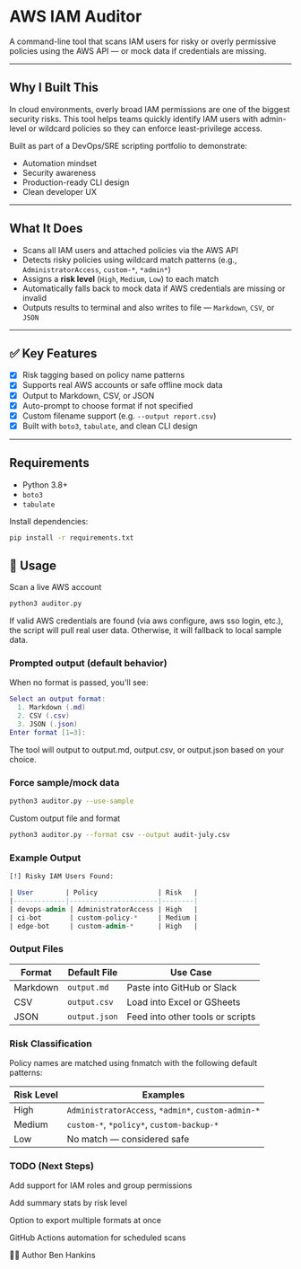 # AWS IAM Auditor

A command-line tool that scans IAM users for risky or overly permissive policies using the AWS API — or mock data if credentials are missing.

---

## Why I Built This

In cloud environments, overly broad IAM permissions are one of the biggest security risks. This tool helps teams quickly identify IAM users with admin-level or wildcard policies so they can enforce least-privilege access.

Built as part of a DevOps/SRE scripting portfolio to demonstrate:
- Automation mindset  
- Security awareness  
- Production-ready CLI design  
- Clean developer UX

---

## What It Does

- Scans all IAM users and attached policies via the AWS API
- Detects risky policies using wildcard match patterns (e.g., `AdministratorAccess`, `custom-*`, `*admin*`)
- Assigns a **risk level** (`High`, `Medium`, `Low`) to each match
- Automatically falls back to mock data if AWS credentials are missing or invalid
- Outputs results to terminal and also writes to file — `Markdown`, `CSV`, or `JSON`

---

## ✅ Key Features

- [x] Risk tagging based on policy name patterns
- [x] Supports real AWS accounts or safe offline mock data
- [x] Output to Markdown, CSV, or JSON
- [x] Auto-prompt to choose format if not specified
- [x] Custom filename support (e.g. `--output report.csv`)
- [x] Built with `boto3`, `tabulate`, and clean CLI design

---

## Requirements

- Python 3.8+
- `boto3`
- `tabulate`

Install dependencies:

```bash
pip install -r requirements.txt
```

## 🚀 Usage

Scan a live AWS account
```bash
python3 auditor.py
```
If valid AWS credentials are found (via aws configure, aws sso login, etc.), the script will pull real user data. Otherwise, it will fallback to local sample data.

### Prompted output (default behavior)
When no format is passed, you'll see:

```lua
Select an output format:
  1. Markdown (.md)
  2. CSV (.csv)
  3. JSON (.json)
Enter format [1–3]:
```
The tool will output to output.md, output.csv, or output.json based on your choice.

### Force sample/mock data
```bash
python3 auditor.py --use-sample
```

Custom output file and format
```bash
python3 auditor.py --format csv --output audit-july.csv
```

### Example Output
```sql
[!] Risky IAM Users Found:

| User        | Policy               | Risk   |
|-------------|----------------------|--------|
| devops-admin | AdministratorAccess | High   |
| ci-bot       | custom-policy-*     | Medium |
| edge-bot     | custom-admin-*      | High   |
```

### Output Files
| Format   | Default File  | Use Case                        |
|----------|---------------|---------------------------------|
| Markdown | `output.md`   | Paste into GitHub or Slack      |
| CSV      | `output.csv`  | Load into Excel or GSheets      |
| JSON     | `output.json` | Feed into other tools or scripts|


### Risk Classification
Policy names are matched using fnmatch with the following default patterns:

| Risk Level | Examples                                      |
|------------|-----------------------------------------------|
| High       | `AdministratorAccess`, `*admin*`, `custom-admin-*` |
| Medium     | `custom-*`, `*policy*`, `custom-backup-*`     |
| Low        | No match — considered safe                    |


### TODO (Next Steps)
Add support for IAM roles and group permissions

Add summary stats by risk level

Option to export multiple formats at once

GitHub Actions automation for scheduled scans

👨‍💻 Author
Ben Hankins